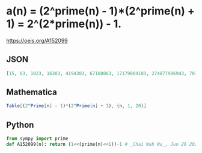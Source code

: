 # a\(n\) \= \(2^prime\(n\) \- 1\)\*\(2^prime\(n\) \+ 1\) \= 2^\(2\*prime\(n\)\) \- 1\.
https://oeis.org/A152099
## JSON
```JSON
[15, 63, 1023, 16383, 4194303, 67108863, 17179869183, 274877906943, 70368744177663, 288230376151711743, 4611686018427387903, 18889465931478580854783, 4835703278458516698824703, 77371252455336267181195263, 19807040628566084398385987583]
```
## Mathematica
```Mathematica
Table[(2^Prime[n] - 1)*(2^Prime[n] + 1), {n, 1, 20}]
```
## Python
```Python
from sympy import prime
def A152099(n): return (1<<(prime(n)<<1))-1 # _Chai Wah Wu_, Jun 26 2023
```
